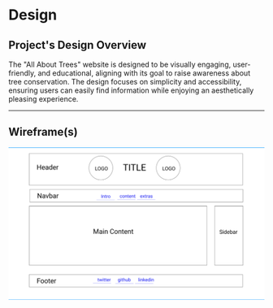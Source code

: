 # Design

## Project's Design Overview

The "All About Trees" website is designed to be visually engaging,
user-friendly, and educational, aligning with its goal to raise awareness about
tree conservation. The design focuses on simplicity and accessibility, ensuring
users can easily find information while enjoying an aesthetically pleasing
experience.

---

## Wireframe(s)

![](./wireframe.png)
